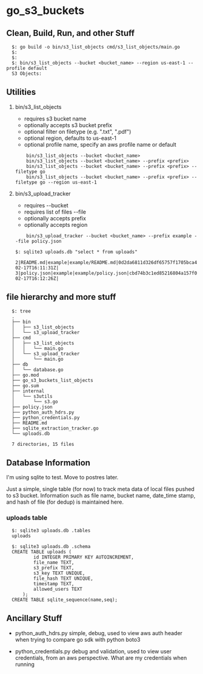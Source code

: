 # go_s3_buckets


## Clean, Build, Run, and other Stuff

  ```
	$: go build -o bin/s3_list_objects cmd/s3_list_objects/main.go
	$:
	$:
	$: bin/s3_list_objects --bucket <bucket_name> --region us-east-1 --profile default
	S3 Objects:
  ```

## Utilities

1. bin/s3\_list_objects

  	- requires s3 bucket name
  	- optionally accepts s3 bucket prefix
  	- optional filter on filetype (e.g. ".txt", ".pdf")
  	- optional region, defaults to us-east-1
  	- optional profile name, specify an aws profile name or default

  	```
  	    bin/s3_list_objects --bucket <bucket_name>
  	    bin/s3_list_objects --bucket <bucket_name> --prefix <prefix>
  	    bin/s3_list_objects --bucket <bucket_name> --prefix <prefix> --filetype go
  	    bin/s3_list_objects --bucket <bucket_name> --prefix <prefix> --filetype go --region us-east-1
  	```
  	
1. bin/s3\_upload_tracker
    - requires --bucket
    - requires list of files --file
    - optionally accepts prefix
    - optionally accepts region

    ```
        bin/s3_upload_tracker --bucket <bucket_name> --prefix example --file policy.json
    ```
    
    ```
    $: sqlite3 uploads.db "select * from uploads"

    2|README.md|example|example/README.md|0d2da6811d326df65757f1705bca4f5fe6cc9971f6179f7a6716ef750d39527a|2025-02-17T16:11:31Z|
    3|policy.json|example|example/policy.json|cbd74b3c1ed85216804a157f0c48088d5f3e0c684941567386ca0601610548d9|2025-02-17T16:12:26Z|
    ```

## file hierarchy and more stuff

  ```
	$: tree
	.
	├── bin
	│   ├── s3_list_objects
	│   └── s3_upload_tracker
	├── cmd
	│   ├── s3_list_objects
	│   │   └── main.go
	│   └── s3_upload_tracker
	│       └── main.go
	├── db
	│   └── database.go
	├── go.mod
	├── go_s3_buckets_list_objects
	├── go.sum
	├── internal
	│   └── s3utils
	│       └── s3.go
	├── policy.json
	├── python_auth_hdrs.py
	├── python_credentials.py
	├── README.md
	├── sqlite_extraction_tracker.go
	└── uploads.db
	
	7 directories, 15 files
  ```

## Database Information

I'm using sqlite to test.  Move to postres later.

Just a simple, single table (for now) to track meta data of local files pushed to s3 bucket. 
Information such as file name, bucket name, date_time stamp, and hash of file (for dedup) is maintained here.

### uploads table

  ```
    $: sqlite3 uploads.db .tables
    uploads

    $: sqlite3 uploads.db .schema
    CREATE TABLE uploads (
		    id INTEGER PRIMARY KEY AUTOINCREMENT,
		    file_name TEXT,
		    s3_prefix TEXT,
		    s3_key TEXT UNIQUE,
		    file_hash TEXT UNIQUE,
		    timestamp TEXT,
		    allowed_users TEXT
	    );
    CREATE TABLE sqlite_sequence(name,seq);
  ```

## Ancillary Stuff

  - python_auth_hdrs.py
    simple, debug, used to view aws auth header when trying to compare go sdk with python boto3

  - python_credentials.py
    debug and validation, used to view user credentials, from an aws perspective.  What are my credentials when running



